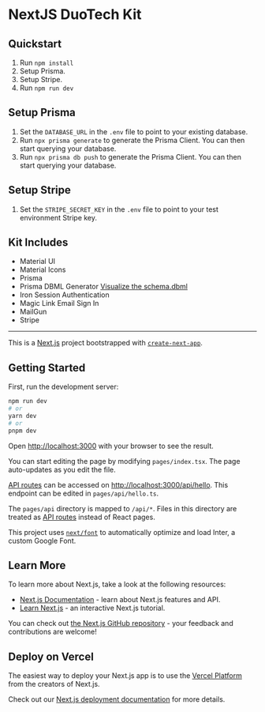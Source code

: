 # NextJS DuoTech Kit

## Quickstart 
1. Run `npm install`
2. Setup Prisma.
3. Setup Stripe.
4. Run `npm run dev`

## Setup Prisma
1. Set the `DATABASE_URL` in the `.env` file to point to your existing database.
2. Run `npx prisma generate` to generate the Prisma Client. You can then start querying your database.
2. Run `npx prisma db push` to generate the Prisma Client. You can then start querying your database.

## Setup Stripe
1. Set the `STRIPE_SECRET_KEY` in the `.env` file to point to your test environment Stripe key.

## Kit Includes
* Material UI
* Material Icons
* Prisma
* Prisma DBML Generator [Visualize the schema.dbml](https://dbdiagram.io/d)
* Iron Session Authentication
* Magic Link Email Sign In
* MailGun
* Stripe

___

This is a [Next.js](https://nextjs.org/) project bootstrapped with [`create-next-app`](https://github.com/vercel/next.js/tree/canary/packages/create-next-app).

## Getting Started

First, run the development server:

```bash
npm run dev
# or
yarn dev
# or
pnpm dev
```

Open [http://localhost:3000](http://localhost:3000) with your browser to see the result.

You can start editing the page by modifying `pages/index.tsx`. The page auto-updates as you edit the file.

[API routes](https://nextjs.org/docs/api-routes/introduction) can be accessed on [http://localhost:3000/api/hello](http://localhost:3000/api/hello). This endpoint can be edited in `pages/api/hello.ts`.

The `pages/api` directory is mapped to `/api/*`. Files in this directory are treated as [API routes](https://nextjs.org/docs/api-routes/introduction) instead of React pages.

This project uses [`next/font`](https://nextjs.org/docs/basic-features/font-optimization) to automatically optimize and load Inter, a custom Google Font.

## Learn More

To learn more about Next.js, take a look at the following resources:

- [Next.js Documentation](https://nextjs.org/docs) - learn about Next.js features and API.
- [Learn Next.js](https://nextjs.org/learn) - an interactive Next.js tutorial.

You can check out [the Next.js GitHub repository](https://github.com/vercel/next.js/) - your feedback and contributions are welcome!

## Deploy on Vercel

The easiest way to deploy your Next.js app is to use the [Vercel Platform](https://vercel.com/new?utm_medium=default-template&filter=next.js&utm_source=create-next-app&utm_campaign=create-next-app-readme) from the creators of Next.js.

Check out our [Next.js deployment documentation](https://nextjs.org/docs/deployment) for more details.
